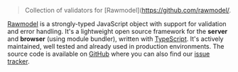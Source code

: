 > Collection of validators for [Rawmodel](https://github.com/rawmodel/.

[Rawmodel](https://github.com/rawmodel/framework) is a strongly-typed JavaScript object with support for validation and error handling. It's a lightweight open source framework for the **server** and **browser** (using module bundler), written with [TypeScript](https://www.typescriptlang.org). It's actively maintained, well tested and already used in production environments. The source code is available on [GitHub](https://github.com/rawmodel/framework) where you can also find our [issue tracker](https://github.com/rawmodel/framework/issues).

